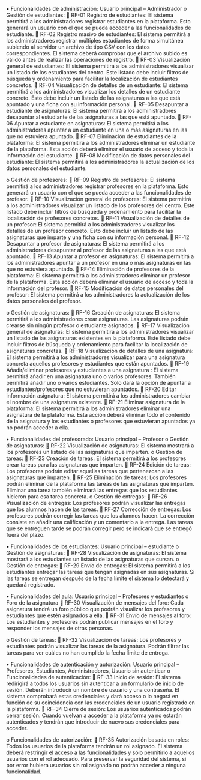 •	Funcionalidades de administración: Usuario principal – Administrador
o	Gestión de estudiantes:
	RF-01 Registro de estudiantes: El sistema permitirá a los administradores registrar estudiantes en la plataforma. Esto generará un usuario con el que se pueda acceder a las funcionalidades de estudiante.
	RF-02 Registro masivo de estudiantes: El sistema permitirá a los administradores registrar múltiples estudiantes de forma simultánea subiendo al servidor un archivo de tipo CSV con los datos correspondientes. El sistema deberá comprobar que el archivo subido es válido antes de realizar las operaciones de registro.
	RF-03 Visualización general de estudiantes: El sistema permitirá a los administradores visualizar un listado de los estudiantes del centro. Este listado debe incluir filtros de búsqueda y ordenamiento para facilitar la localización de estudiantes concretos.
	RF-04 Visualización de detalles de un estudiante: El sistema permitirá a los administradores visualizar los detalles de un estudiante concreto. Esto debe incluir un listado de las asignaturas a las que está apuntado y una ficha con su información personal.
	RF-05 Desapuntar a estudiante de asignaturas: El sistema permitirá a los administradores desapuntar al estudiante de las asignaturas a las que está apuntado.
	RF-06 Apuntar a estudiante en asignaturas: El sistema permitirá a los administradores apuntar a un estudiante en una o más asignaturas en las que no estuviera apuntado.
	RF-07 Eliminación de estudiantes de la plataforma: El sistema permitirá a los administradores eliminar un estudiante de la plataforma. Esta acción deberá eliminar el usuario de acceso y toda la información del estudiante.
	RF-08 Modificación de datos personales del estudiante: El sistema permitirá a los administradores la actualización de los datos personales del estudiante.



o	Gestión de profesores:
	RF-09 Registro de profesores: El sistema permitirá a los administradores registrar profesores en la plataforma. Esto generará un usuario con el que se pueda acceder a las funcionalidades de profesor.
	RF-10 Visualización general de profesores: El sistema permitirá a los administradores visualizar un listado de los profesores del centro. Este listado debe incluir filtros de búsqueda y ordenamiento para facilitar la localización de profesores concretos.
	RF-11 Visualización de detalles de un profesor: El sistema permitirá a los administradores visualizar los detalles de un profesor concreto. Esto debe incluir un listado de las asignaturas que imparte y una ficha con su información personal.
	RF-12 Desapuntar a profesor de asignaturas: El sistema permitirá a los administradores desapuntar al profesor de las asignaturas a las que está apuntado. 
	RF-13 Apuntar a profesor en asignaturas: El sistema permitirá a los administradores apuntar a un profesor en una o más asignaturas en las que no estuviera apuntado.
	RF-14 Eliminación de profesores de la plataforma: El sistema permitirá a los administradores eliminar un profesor de la plataforma. Esta acción deberá eliminar el usuario de acceso y toda la información del profesor.
	RF-15 Modificación de datos personales del profesor: El sistema permitirá a los administradores la actualización de los datos personales del profesor.

o	Gestión de asignaturas:
	RF-16 Creación de asignaturas: El sistema permitirá a los administradores crear asignaturas. Las asignaturas podrán crearse sin ningún profesor o estudiante asignados.
	RF-17 Visualización general de asignaturas: El sistema permitirá a los administradores visualizar un listado de las asignaturas existentes en la plataforma. Este listado debe incluir filtros de búsqueda y ordenamiento para facilitar la localización de asignaturas concretas.
	RF-18 Visualización de detalles de una asignatura: El sistema permitirá a los administradores visualizar para una asignatura concreta aquellos profesores y estudiantes que están apuntados.
	RF-19 Añadir/eliminar profesores y estudiantes a una asignatura : El sistema permitirá añadir en una asignatura uno o varios profesores. También permitirá añadir uno o varios estudiantes. Solo dará la opción de apuntar a estudiantes/profesores que no estuvieran apuntados.
	RF-20 Editar información asignatura: El sistema permitirá a los administradores cambiar el nombre de una asignatura existente.
	RF-21 Eliminar asignatura de la plataforma: El sistema permitirá a los administradores eliminar una asignatura de la plataforma. Esta acción deberá eliminar todo el contenido de la asignatura y los estudiantes o profesores que estuvieran apuntados ya no podrán acceder a ella.

•	Funcionalidades del profesorado: Usuario principal – Profesor
o	Gestión de asignaturas:
	RF-22 Visualización de asignaturas: El sistema mostrará a los profesores un listado de las asignaturas que imparten.
o	Gestión de tareas:
	RF-23 Creación de tareas: El sistema permitirá a los profesores crear tareas para las asignaturas que imparten.
	RF-24 Edición de tareas: Los profesores podrán editar aquellas tareas que pertenezcan a las asignaturas que imparten.
	RF-25 Eliminación de tareas: Los profesores podrán eliminar de la plataforma las tareas de las asignaturas que imparten. Eliminar una tarea también eliminará las entregas que los estudiantes hicieron para esa tarea concreta.
o	Gestión de entregas:
	RF-26 Visualización de entregas: Los profesores podrán visualizar las entregas que los alumnos hacen de las tareas.
	RF-27 Corrección de entregas: Los profesores podrán corregir las tareas que los alumnos hacen. La corrección consiste en añadir una calificación y un comentario a la entrega. Las tareas que se entreguen tarde se podrán corregir pero se indicará que se entregó fuera del plazo.

•	Funcionalidades de los estudiantes: Usuario principal – estudiante
o	Gestión de asignaturas:
	RF-28 Visualización de asignaturas: El sistema mostrará a los estudiantes un listado de las asignaturas que cursan.
o	Gestión de entregas:
	RF-29 Envío de entregas: El sistema permitirá a los estudiantes entregar las tareas que tengan asignadas en sus asignaturas. Si las tareas se entregan después de la fecha límite el sistema lo detectará y quedará registrado.

•	Funcionalidades del aula: Usuario principal – Profesores y estudiantes
o	Foro de la asignatura
	RF-30 Visualización de mensajes del foro: Cada asignatura tendrá un foro público que podrán visualizar los profesores y estudiantes que estén asignados a ella.
	RF-31 Envío de mensajes al foro: Los estudiantes y profesores podrán publicar mensajes en el foro y responder los mensajes de otras personas.

o	Gestión de tareas:
	RF-32 Visualización de tareas: Los profesores y estudiantes podrán visualizar las tareas de la asignatura. Podrán filtrar las tareas para ver cuáles no han cumplido la fecha límite de entrega.	

•	Funcionalidades de autenticación y autorización: Usuario principal – Profesores, Estudiantes, Administradores, Usuario sin autenticar
o	Funcionalidades de autenticación:
	RF-33 Inicio de sesión: El sistema redirigirá a todos los usuarios sin autenticar a un formulario de inicio de sesión. Deberán introducir un nombre de usuario y una contraseña. El sistema comprobará estas credenciales y dará acceso o lo negará en función de su coincidencia con las credenciales de un usuario registrado en la plataforma.
	RF-34 Cierre de sesión: Los usuarios autenticados podrán cerrar sesión. Cuando vuelvan a acceder a la plataforma ya no estarán autenticados y tendrán que introducir de nuevo sus credenciales para acceder.

o	Funcionalidades de autorización:
	RF-35 Autorización basada en roles: Todos los usuarios de la plataforma tendrán un rol asignado. El sistema deberá restringir el acceso a las funcionalidades y sólo permitirlo a aquellos usuarios con el rol adecuado. Para preservar la seguridad del sistema, si por error hubiera usuarios sin rol asignado no podrán acceder a ninguna funcionalidad.

